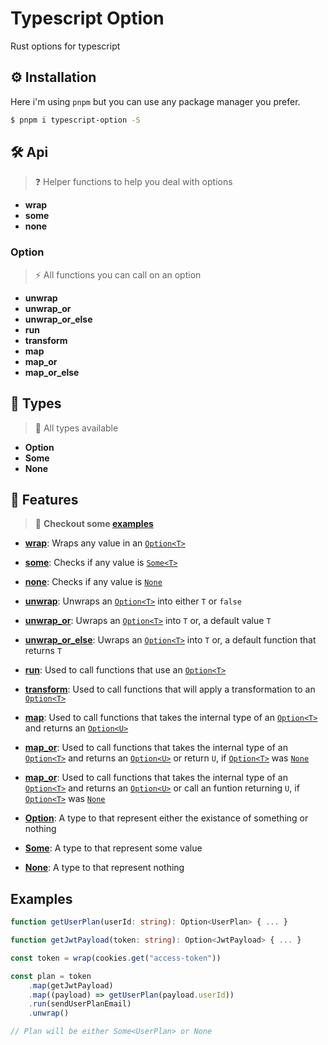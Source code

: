 # Typescript Option

Rust options for typescript

## ⚙️ Installation

Here i'm using `pnpm` but you can use any package manager you prefer.

```bash
$ pnpm i typescript-option -S
```

## 🛠️ Api

> ❓ Helper functions to help you deal with options

- **wrap**
- **some**
- **none**

### Option

> ⚡ All functions you can call on an option

- **unwrap**
- **unwrap_or**
- **unwrap_or_else**
- **run**
- **transform**
- **map**
- **map_or**
- **map_or_else**

## 📖 Types

> 📌 All types available

- **Option<T>**
- **Some<T>**
- **None**

## 🎯 Features

> 🚀 **Checkout some [examples](#examples)**

- **[wrap](#api)**: Wraps any value in an [`Option<T>`](#types)
- **[some](#api)**: Checks if any value is [`Some<T>`](#types)
- **[none](#api)**: Checks if any value is [`None`](#types)

- **[unwrap](#api)**: Unwraps an [`Option<T>`](#types) into either `T` or `false`
- **[unwrap_or](#api)**: Uwraps an [`Option<T>`](#types) into `T` or, a default value `T`
- **[unwrap_or_else](#api)**: Uwraps an [`Option<T>`](#types) into `T` or, a default function that returns `T`
- **[run](#api)**: Used to call functions that use an [`Option<T>`](#types)
- **[transform](#api)**: Used to call functions that will apply a transformation to an [`Option<T>`](#types)
- **[map](#api)**: Used to call functions that takes the internal type of an [`Option<T>`](#types) and returns an [`Option<U>`](#types)
- **[map_or](#api)**: Used to call functions that takes the internal type of an [`Option<T>`](#types) and returns an [`Option<U>`](#types) or return `U`, if [`Option<T>`](#types) was [`None`](#types)
- **[map_or](#api)**: Used to call functions that takes the internal type of an [`Option<T>`](#types) and returns an [`Option<U>`](#types) or call an funtion returning `U`, if [`Option<T>`](#types) was [`None`](#types)

- **[Option](#types)**: A type to that represent either the existance of something or nothing
- **[Some](#types)**: A type to that represent some value
- **[None](#types)**: A type to that represent nothing

## Examples

```ts
function getUserPlan(userId: string): Option<UserPlan> { ... }

function getJwtPayload(token: string): Option<JwtPayload> { ... }

const token = wrap(cookies.get("access-token"))

const plan = token
    .map(getJwtPayload)
    .map((payload) => getUserPlan(payload.userId))
    .run(sendUserPlanEmail)
    .unwrap()

// Plan will be either Some<UserPlan> or None

```
